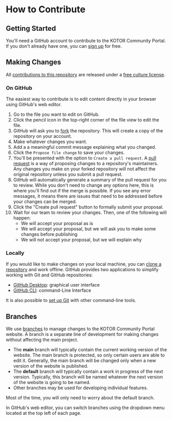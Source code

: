 # How to Contribute

## Getting Started

You'll need a GitHub account to contribute to the KOTOR Community Portal. If you don't already have one, you can [sign up](https://github.com/join) for free.

## Making Changes

All [contributions to this repository](https://docs.github.com/en/site-policy/github-terms/github-terms-of-service#6-contributions-under-repository-license) are released under a [free culture license](/LICENSE).

### On GitHub

The easiest way to contribute is to edit content directly in your browser using GitHub's web editor.

1. Go to the file you want to edit on GitHub.
2. Click the pencil icon in the top-right corner of the file view to edit the file.
3. GitHub will ask you to [fork](https://docs.github.com/en/get-started/quickstart/fork-a-repo) the repository. This will create a copy of the repository on your account.
4. Make whatever changes you want.
5. Add a a meaningful commit message explaining what you changed.
6. Click the `Propose file change` to save your changes.
8. You'll be presented with the option to `Create a pull request`. A [pull request](https://docs.github.com/en/pull-requests/collaborating-with-pull-requests/proposing-changes-to-your-work-with-pull-requests/about-pull-requests) is a way of proposing changes to a repository's maintainers. Any changes you make on your forked repository will not affect the original repository unless you submit a pull request.
9. GitHub will automatically generate a summary of the pull request for you to review. While you don't need to change any options here, this is where you'll find out if the merge is possible. If you see any error messages, it means there are issues that need to be addressed before your changes can be merged.
10. Click the "Create pull request" button to formally submit your proposal.
17. Wait for our team to review your changes. Then, one of the following will happen:
    - We will accept your proposal as is
    - We will accept your proposal, but we will ask you to make some changes before publishing
    - We will not accept your proposal, but we will explain why

### Locally

If you would like to make changes on your local machine, you can [clone a repository](https://docs.github.com/en/repositories/creating-and-managing-repositories/cloning-a-repository) and work offline. GitHub provides two applications to simplify working with Git and GitHub repositories: 

- [GitHub Desktop](https://docs.github.com/en/desktop/installing-and-authenticating-to-github-desktop/installing-github-desktop): graphical user interface
- [GitHub CLI](https://docs.github.com/en/github-cli/github-cli/about-github-cli): command-Line Interface

It is also possible to [set up Git](https://docs.github.com/en/get-started/quickstart/set-up-git) with other command-line tools.

## Branches

We use [branches](https://docs.github.com/en/pull-requests/collaborating-with-pull-requests/proposing-changes-to-your-work-with-pull-requests/about-branches) to manage changes to the KOTOR Community Portal website. A branch is a separate line of development for making changes without affecting the main project.

- The **main** branch will typically contain the current working version of the website. The main branch is protected, so only certain users are able to edit it. Generally, the main branch will be changed only when a new version of the website is published.
- The **default** branch will typically contain a work in progress of the next version. Typically, this branch will be named whatever the next version of the website is going to be named.
- Other branches may be used for developing individual features.

Most of the time, you will only need to worry about the default branch.

In GitHub's web editor, you can switch branches using the dropdown menu located at the top left of each page.
